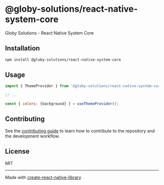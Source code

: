 # @globy-solutions/react-native-system-core

Globy Solutions - React Native System Core

## Installation

```sh
npm install @globy-solutions/react-native-system-core
```

## Usage

```js
import { ThemeProvider } from '@globy-solutions/react-native-system-core';

// ...

const { colors: {background} } = useThemeProvider();
```

## Contributing

See the [contributing guide](CONTRIBUTING.md) to learn how to contribute to the repository and the development workflow.

## License

MIT

---

Made with [create-react-native-library](https://github.com/callstack/react-native-builder-bob)
